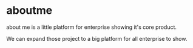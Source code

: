 aboutme
=======

about me  is a little platform for enterprise showing it's core product.

We can expand those project to a big platform for all enterprise to show.
